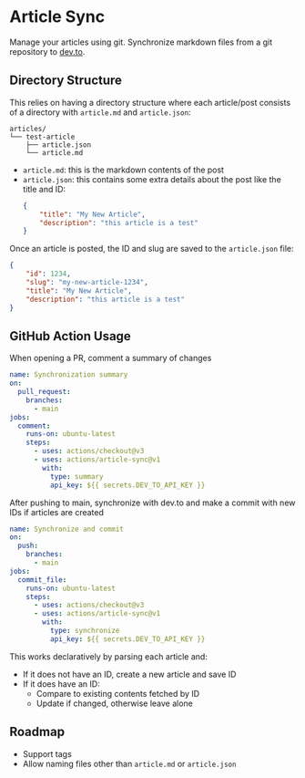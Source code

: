# Article Sync

Manage your articles using git. Synchronize markdown files from a git repository to [dev.to](https://dev.to).

## Directory Structure
This relies on having a directory structure where each article/post consists of a directory with `article.md` and `article.json`:
```
articles/
└── test-article
    ├── article.json
    └── article.md
```

- `article.md`: this is the markdown contents of the post
- `article.json`: this contains some extra details about the post like the title and ID:
    ```json
    {
        "title": "My New Article",
        "description": "this article is a test"
    }
    ```

Once an article is posted, the ID and slug are saved to the `article.json` file:
```json
{
    "id": 1234,
    "slug": "my-new-article-1234",
    "title": "My New Article",
    "description": "this article is a test"
}
```

## GitHub Action Usage

When opening a PR, comment a summary of changes
```yaml
name: Synchronization summary
on:
  pull_request:
    branches:
      - main
jobs:
  comment:
    runs-on: ubuntu-latest
    steps:
      - uses: actions/checkout@v3
      - uses: actions/article-sync@v1
        with:
          type: summary
          api_key: ${{ secrets.DEV_TO_API_KEY }}
```

After pushing to main, synchronize with dev.to and make a commit with new IDs if articles are created
```yaml
name: Synchronize and commit
on:
  push:
    branches:
      - main
jobs:
  commit_file:
    runs-on: ubuntu-latest
    steps:
      - uses: actions/checkout@v3
      - uses: actions/article-sync@v1
        with:
          type: synchronize
          api_key: ${{ secrets.DEV_TO_API_KEY }}
```

This works declaratively by parsing each article and:
- If it does not have an ID, create a new article and save ID
- If it does have an ID:
    - Compare to existing contents fetched by ID
    - Update if changed, otherwise leave alone

## Roadmap
- Support tags
- Allow naming files other than `article.md` or `article.json`
